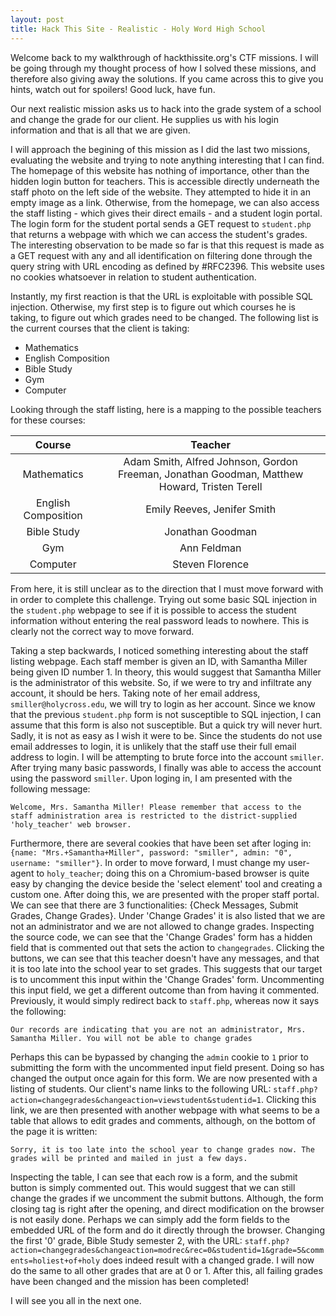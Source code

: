 ```yaml
---
layout: post
title: Hack This Site - Realistic - Holy Word High School
---
```


Welcome back to my walkthrough of hackthissite.org's CTF missions. I will be going through my thought process of how I solved these missions, and therefore also giving away the solutions. If you came across this to give you hints, watch out for spoilers! Good luck, have fun.

Our next realistic mission asks us to hack into the grade system of a school and change the grade for our client. He supplies us with his login information and that is all that we are given.

I will approach the begining of this mission as I did the last two missions, evaluating the website and trying to note anything interesting that I can find. The homepage of this website has nothing of importance, other than the hidden login button for teachers. This is accessible directly underneath the staff photo on the left side of the website. They attempted to hide it in an empty image as a link. Otherwise, from the homepage, we can also access the staff listing - which gives their direct emails - and a student login portal. The login form for the student portal sends a GET request to `student.php` that returns a webpage with which we can access the student's grades. The interesting observation to be made so far is that this request is made as a GET request with any and all identification on filtering done through the query string with URL encoding as defined by #RFC2396. This website uses no cookies whatsoever in relation to student authentication.

Instantly, my first reaction is that the URL is exploitable with possible SQL injection. Otherwise, my first step is to figure out which courses he is taking, to figure out which grades need to be changed. The following list is the current courses that the client is taking:
- Mathematics
- English Composition
- Bible Study
- Gym
- Computer

Looking through the staff listing, here is a mapping to the possible teachers for these courses:

|Course|Teacher|
|:----:|:-----:|
|Mathematics|Adam Smith, Alfred Johnson, Gordon Freeman, Jonathan Goodman, Matthew Howard, Tristen Terell|
|English Composition| Emily Reeves, Jenifer Smith|
|Bible Study| Jonathan Goodman|
|Gym|Ann Feldman|
|Computer|Steven Florence|

From here, it is still unclear as to the direction that I must move forward with in order to complete this challenge. Trying out some basic SQL injection in the `student.php` webpage to see if it is possible to access the student information without entering the real password leads to nowhere. This is clearly not the correct way to move forward.

Taking a step backwards, I noticed something interesting about the staff listing webpage. Each staff member is given an ID, with Samantha Miller being given ID number 1. In theory, this would suggest that Samantha Miller is the administrator of this website. So, if we were to try and infiltrate any account, it should be hers. Taking note of her email address, `smiller@holycross.edu`, we will try to login as her account. Since we know that the previous `student.php` form is not susceptible to SQL injection, I can assume that this form is also not susceptible. But a quick try will never hurt. Sadly, it is not as easy as I wish it were to be. Since the students do not use email addresses to login, it is unlikely that the staff use their full email address to login. I will be attempting to brute force into the account `smiller`. After trying many basic passwords, I finally was able to access the account using the password `smiller`. Upon loging in, I am presented with the following message:

```
Welcome, Mrs. Samantha Miller! Please remember that access to the staff administration area is restricted to the district-supplied 'holy_teacher' web browser.
```

Furthermore, there are several cookies that have been set after loging in: `{name: "Mrs.+Samantha+Miller", password: "smiller", admin: "0", username: "smiller"}`. In order to move forward, I must change my user-agent to `holy_teacher`; doing this on a Chromium-based browser is quite easy by changing the device beside the 'select element' tool and creating a custom one. After doing this, we are presented with the proper staff portal. We can see that there are 3 functionalities: {Check Messages, Submit Grades, Change Grades}. Under 'Change Grades' it is also listed that we are not an administrator and we are not allowed to change grades. Inspecting the source code, we can see that the 'Change Grades' form has a hidden field that is commented out that sets the action to `changegrades`. Clicking the buttons, we can see that this teacher doesn't have any messages, and that it is too late into the school year to set grades. This suggests that our target is to uncomment this input within the 'Change Grades' form. Uncommenting this input field, we get a different outcome than from having it commented. Previously, it would simply redirect back to `staff.php`, whereas now it says the following: 

```
Our records are indicating that you are not an administrator, Mrs. Samantha Miller. You will not be able to change grades
```

Perhaps this can be bypassed by changing the `admin` cookie to `1` prior to submitting the form with the uncommented input field present. Doing so has changed the output once again for this form. We are now presented with a listing of students. Our client's name links to the following URL: `staff.php?action=changegrades&changeaction=viewstudent&studentid=1`. Clicking this link, we are then presented with another webpage with what seems to be a table that allows to edit grades and comments, although, on the bottom of the page it is written:

```
Sorry, it is too late into the school year to change grades now. The grades will be printed and mailed in just a few days.
```

Inspecting the table, I can see that each row is a form, and the submit button is simply commented out. This would suggest that we can still change the grades if we uncomment the submit buttons. Although, the form closing tag is right after the opening, and direct modification on the browser is not easily done. Perhaps we can simply add the form fields to the embedded URL of the form and do it directly through the browser. Changing the first '0' grade, Bible Study semester 2, with the URL: `staff.php?action=changegrades&changeaction=modrec&rec=0&studentid=1&grade=5&comments=holiest+of+holy` does indeed result with a changed grade. I will now do the same to all other grades that are at 0 or 1. After this, all failing grades have been changed and the mission has been completed!

I will see you all in the next one.